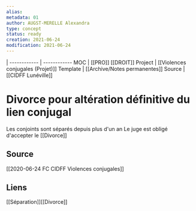 ```yaml
---
alias:
metadata: 01
author: AUGST-MERELLE Alexandra
type: concept
status: ready
creation: 2021-06-24
modification: 2021-06-24
---
```

 | 
------------ | ------------
MOC | [[PRO]] [[DROIT]]
Project | [[Violences conjugales (Projet)]]
Template | [[Archive/Notes permanentes]]
Source | [[CIDFF Lunéville]]
# Divorce pour altération définitive du lien conjugal
Les conjoints sont séparés depuis plus d'un an
Le juge est obligé d'accepter le [[Divorce]]
## Source
[[2020-06-24 FC CIDFF Violences conjugales]]
## Liens
[[Séparation]][[Divorce]]